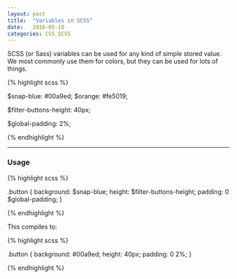 ```yaml
---
layout: post
title:  "Variables in SCSS"
date:   2016-05-10
categories: CSS SCSS
---
```


SCSS (or Sass) variables can be used for any kind of simple stored value. We most commonly use them for colors, but they can be used for lots of things.

{% highlight scss %}

$snap-blue: #00a9ed;
$orange: #fe5019;

$filter-buttons-height: 40px;

$global-padding: 2%;

{% endhighlight %}

---

### Usage

{% highlight scss %}

.button {
  background: $snap-blue;
  height: $filter-buttons-height;
  padding: 0 $global-padding;
}

{% endhighlight %}

This compiles to:

{% highlight scss %}

.button {
  background: #00a9ed;
  height: 40px;
  padding: 0 2%;
}

{% endhighlight %}